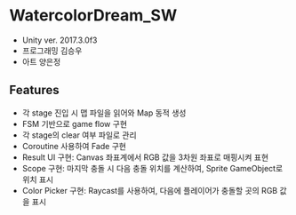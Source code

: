 # WatercolorDream_SW

* Unity ver. 2017.3.0f3
* 프로그래밍 김승우
* 아트 양은정

## Features

* 각 stage 진입 시 맵 파일을 읽어와 Map 동적 생성
* FSM 기반으로 game flow 구현
* 각 stage의 clear 여부 파일로 관리
* Coroutine 사용하여 Fade 구현
* Result UI 구현: Canvas 좌표계에서 RGB 값을 3차원 좌표로 매핑시켜 표현
* Scope 구현: 마지막 충돌 시 다음 충돌 위치를 계산하여, Sprite GameObject로 위치 표시
* Color Picker 구현: Raycast를 사용하여, 다음에 플레이어가 충돌할 곳의 RGB 값을 표시

